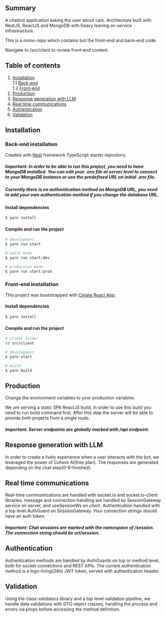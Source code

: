 ## Summary
A chatbot application asking the user about cats. Architecture built with NestJS, ReactJS and MongoDB with heavy leaning on service infrastructure.

This is a mono-repo which contains bot the front-end and back-end code. 

Navigate to /src/client to review front-end content.

## Table of contents 
1. [Installation](#installation)  
1.1 [Back-end](#back-end-installation)  
1.2 [Front-end](#front-end-installation)  
2. [Production](#production)
3. [Response generation with LLM](#response-generation-with-llm)  
4. [Real time communications](#real-time-communications)
5. [Authentication](#authentication) 
6. [Validation](#validation)

## Installation

### Back-end installation
Created with [Nest](https://github.com/nestjs/nest) framework TypeScript starter repository.

##### Important: In order to be able to run this project, you need to have MongoDB installed. You can edit your .env file at server level to connect to your MongoDB instance or use the predefined URL on initial .env file.
##### Currently there is no authentication method on MongoDB URL, you need to add your own authentication method if you change the database URL.

#### Install dependencies
```bash
$ yarn install
```

#### Compile and run the project

```bash
# development
$ yarn run start

# watch mode
$ yarn run start:dev

# production mode
$ yarn run start:prod
```

### Front-end installation
This project was bootstrapped with [Create React App](https://github.com/facebook/create-react-app).

#### Install dependencies
```bash
$ yarn install
```

#### Compile and run the project

```bash
# client folder
cd src/client

# development
$ yarn start

# build
$ yarn build
```

## Production
Change the environment variables to your production variables. 

We are serving a static SPA ReactJS build, in order to use this build you need to run build command first. After this step the server will be able to provide both projects from a single route.

##### Important: Server endpoints are globally marked with /api endpoint.

## Response generation with LLM
In order to create a lively experience when a user interacts with the bot, we leveraged the power of Cohere AI(free plan). The responses are generated depending on the chat step(0-9-finished).

## Real time communications
Real-time commumications are handled with socket.io and socket.io-client libraries, message and connection handling are handled by SessionGateway service on server, and useSessionWs on client. Authentication handled with a top level AuthGuard on SessionGateway. Your connection strings should have an auth token.

##### Important: Chat sessions are marked with the namespace of /session. The connection string should be url/session.

## Authentication
Authentication methods are handled by AuthGuards on top or method level, both for socket connections and REST APIs. The current authentication method is a logn-living(24h) JWT token, served with authentication header.

## Validation
Using the class-validators library and a top level validation pipeline, we handle data validations with DTO object classes, handling the process and errors via props before accessing the method definition.